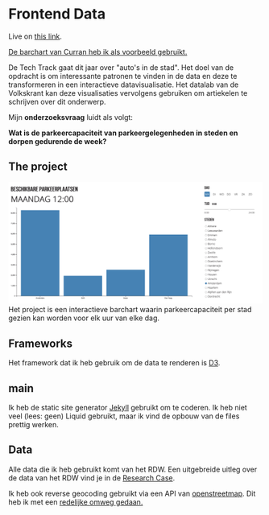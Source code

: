 # Frontend Data
Live on [this link](https://itsguus.github.io/frontend-data/).

[De barchart van Curran heb ik als voorbeeld gebruikt.](https://www.youtube.com/watch?v=NlBt-7PuaLk)

De Tech Track gaat dit jaar over "auto's in de stad". Het doel van de opdracht is om interessante patronen te vinden in de data en deze te transformeren in een interactieve datavisualisatie. Het datalab van de Volkskrant kan deze visualisaties vervolgens gebruiken om artiekelen te schrijven over dit onderwerp.

Mijn **onderzoeksvraag** luidt als volgt: 

**Wat is de parkeercapaciteit van parkeergelegenheden in steden en dorpen gedurende de week?**

## The project
![Screenshot](/img/screenshot.png)
Het project is een interactieve barchart waarin parkeercapaciteit per stad gezien kan worden voor elk uur van elke dag.

## Frameworks
Het framework dat ik heb gebruik om de data te renderen is [D3](https://d3js.org/). 

## main
Ik heb de static site generator [Jekyll](https://jekyllrb.com/) gebruikt om te coderen. Ik heb niet veel (lees: geen) Liquid gebruikt, maar ik vind de opbouw van de files prettig werken.

## Data
Alle data die ik heb gebruikt komt van het RDW. Een uitgebreide uitleg over de data van het RDW vind je in de [Research Case](https://github.com/itsguus/frontend-data/wiki/Research-Case).

Ik heb ook reverse geocoding gebruikt via een API van [openstreetmap](https://wiki.openstreetmap.org/wiki/API). Dit heb ik met een [redelijke omweg gedaan.](https://github.com/itsguus/frontend-data/wiki/Reverse-Geocoding)
